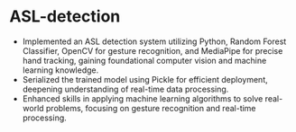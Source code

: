# ASL-detection
- Implemented an ASL detection system utilizing Python, Random Forest Classifier, OpenCV for gesture recognition, and MediaPipe for precise hand tracking, gaining foundational computer vision and machine learning knowledge.
- Serialized the trained model using Pickle for efficient deployment, deepening understanding of real-time data processing.
- Enhanced skills in applying machine learning algorithms to solve real-world problems, focusing on gesture recognition and real-time processing.
